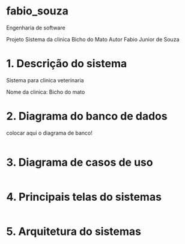 # fabio_souza
Engenharia de software 
 
Projeto  Sistema da clinica
Bicho do Mato
Autor Fabio Junior de Souza

# 1. Descrição do sistema 

Sistema para clinica veterinaria

Nome da clinica:
Bicho do mato

# 2. Diagrama do banco de dados

colocar aqui o diagrama de banco!

![]()

# 3. Diagrama de casos de uso

![]()

# 4. Principais telas do sistemas 

![]()

# 5. Arquitetura do sistemas 

![]()